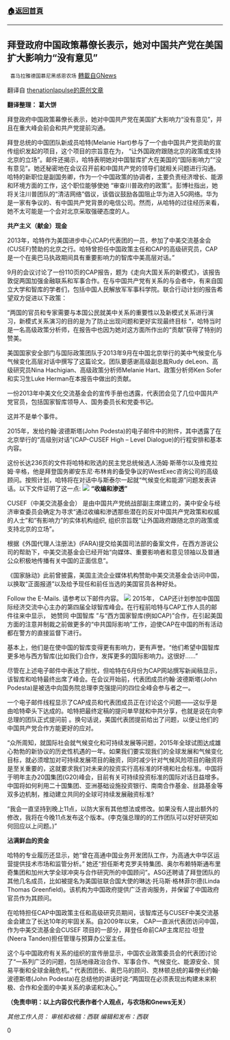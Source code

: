 ###  [:house:返回首頁](https://github.com/ourhimalayas/txt)
---

## 拜登政府中国政策幕僚长表示，她对中国共产党在美国扩大影响力“没有意见”
` 喜马拉雅德国慕尼黑感恩农场` [轉載自GNews](https://gnews.org/zh-hans/931057/)

翻译自 [thenationlapulse的原创文章](https://thenationalpulse.com/exclusive/biden-china-chief-melanie-hart-emails-ccp/)

**翻译整理： 葛大饼**

拜登政府中国政策幕僚长表示，她对中国共产党在美国扩大影响力“没有意见”，并且在重大峰会前会和共产党提前沟通。

拜登总统的中国团队新成员哈特(Melanie Hart)参与了一个由中国共产党资助的宣传组织发起的项目，这个项目的宗旨意在为， “让外国政府跟随北京的政策或支持北京的立场”。邮件还揭示，哈特表明她对中国智库扩大在美国的“国际影响力”“没有意见”。她还秘密地在会议召开前和中国共产党的领导们就相关问题进行沟通。哈特的新职位是副国务卿，作为一个中国政策的协调者，主要负责经济增长、能源和环境方面的工作，这个职位能够使她 “审查川普政府的政策”。彭博社指出，她将关注川普团队的“清洁网络”倡议，该倡议鼓励各国阻止华为进入5G网络。华为是一家有争议的、有中国共产党背景的电信公司。然而，从哈特的过往经历来看，她不太可能是一个会对北京采取强硬态度的人。

**共产主义（献金）现金**

2013年，哈特作为美国进步中心(CAP)代表团的一员，参加了中美交流基金会(CUSEF)赞助的北京之行。哈特曾担任中国政策主任和CAP的高级研究员，CAP是一个在奥巴马执政期间具有重要影响力的智库中美高层对话。”

9月的会议讨论了一份110页的CAP报告，题为《走向大国关系的新模式》，该报告敦促两国加强金融联系和军事合作。在与中国共产党有关系的与会者中，有来自国立大学和智库的学者们，包括中国人民解放军军事科学院。联合行动计划的报告希望双方促进以下政策：

“两国的官员和专家需要与本国公民就美中关系的重要性以及新模式关系进行演习，新模式关系演习的目的是为了防止出现问题和更好实现最终目标 ”，哈特当时是一名高级政策分析师，在报告中也因为她对这方面所作出的“贡献”获得了特别的赞美。

美国国家安全部门与国际政策团队于2013年9月在中国北京举行的美中气候变化与气候变化高层对话中撰写了这篇论文。团队要感谢高级副总裁Rudy deLeon、高级研究员Nina Hachigian、高级政策分析师Melanie Hart、政策分析师Ken Sofer和实习生Luke Herman在本报告中做出的贡献。

一份2013年中美文化交流基金会的宣传手册也透露，代表团会见了几位中国共产党官员，包括国家智库领导人、国务委员长和党委书记。

这并不是单个事件。

2015年，发给约翰·波德斯塔(John Podesta)的电子邮件中的附件，其中透露了在北京举行的“高级别对话”(CAP-CUSEF High – Level Dialogue)的行程安排和基本内容。

这份长达236页的文件将哈特和败选的民主党总统候选人汤姆·斯蒂尔以及维克拉姆·辛格，他是拜登国务卿安东尼·布林肯的备受争议的WestExec咨询公司的高级顾问。按照计划，哈特将在对话中与斯泰尔一起就“气候变化和能源”问题发表讲话。以下文件证明了这一点:
![]()![](https://gnews.org/wp-content/uploads/2021/02/Bild_2021-02-24_204220.png)
**“收编和渗透”**

CUSEF（中美交流基金会） 是由中国共产党统战部副主席建立的，美中安全与经济审查委员会确定为寻求“通过收编和渗透那些潜在的反对中国共产党政策和权威的人士”和“有影响力”的实体机构组织, 组织宗旨既“让外国政府跟随北京的政策或支持北京的立场”。

根据《外国代理人注册法》(FARA)提交给美国司法部的备案文件，在西方游说公司的帮助下，中美交流基金会已经开始“向媒体、重要影响者和意见领袖以及普通公众积极地传播有关中国的正面信息”。

《国家脉动》此前曾披露，美国主流企业媒体机构赞助中美交流基金会访问中国，以换取“正面报道”以及给予现任和前任当选的美国官员各种好处。

Follow the E-Mails. 请参考以下邮件内容。
![]()![](https://gnews.org/wp-content/uploads/2021/02/Bild_2021-02-24_204409.png)
2015年， CAP还计划参加中国国际经济交流中心主办的第四届全球智库峰会。在行程前哈特与CAP工作人员的邮件往来中显示， 她赞同 中国智库 ”与“西方国家智库(例如CAP)”合作，在引起美国方面的注意并制裁之前做更多的“中共国际影响”工作，迫使CAP在中国的所有活动都在警方的直接监督下进行。

基本上，他们是在使中国的智库变得更有影响力，更有声誉。“他们希望中国智库更多地与西方智库(比如我们)合作，发挥更多的国际影响力。这很好……”

尽管在上述电子邮件中表达了担忧，但哈特在6月份为CAP网站撰写新闻稿显示，该智库和哈特最终出席了峰会。在会议开始前，代表团成员约翰·波德斯塔(John Podesta)是被选中向国务院总理李克强提问的四位全峰会参与者之一。

一个电子邮件线程显示了CAP成员和代表团成员正在讨论这个问题——这似乎是由哈特牵头下达成的。哈特把最终定稿的提问单早就和中共分享，也就是说在向李总理的团队正式提问前 。换句话说，美国代表团提前给出了问题，以便让他们的中国共产党合作方能更好的应对。

“众所周知，就国际社会就气候变化和可持续发展等问题，2015年全球试图达成雄心勃勃的新协议的历史性机遇的一年。如果我们要实现我们的全球发展和气候变化目标，就必须增加对可持续发展项目的融资，同时减少针对气候风险项目的融资将是至关重要的，这就要求我们对未来的投资实行高标准的环境和社会标准。中国将于明年主办20国集团(G20)峰会，目前有关可持续投资标准的国际对话日益增多。中国将如何利用二十国集团、亚洲基础设施投资银行、南南合作基金、丝路基金等双多边机制，推动建立共同的全球可持续发展融资标准?

“我会一直坚持到晚上11点，以防大家有其他想法或修改。如果没有人提出额外的修改，我将在今晚11点发布这个版本。(李克强总理的的工作团队可以好好研究如何回应以上问题。)”

**沾满鲜血的资金**

哈特的专业履历还显示，她“曾在高通中国业务开发团队工作，为高通大中华区运营提供技术市场和监管分析。” 她还“担任斯考克罗夫特集团、奥尔布赖特斯通布里奇集团和加州大学全球冲突与合作研究所的中国顾问”。ASG还聘请了拜登团队的其他几名成员，比如被提名为美国驻联合国大使的琳达·托马斯·格林菲尔德(Linda Thomas Greenfield)。该机构为中国政府提供广泛咨询服务，并保留了中国政府官员作为其顾问。

在哈特担任CAP中国政策主任和高级研究员期间，该智库还与CUSEF中美交流基金会建立了长达10年的牢固关系。自2009年以来， CAP一直派代表团访问中国，作为中美交流基金会CUSEF 项目的一部分，拜登任命前CAP主席尼拉·坦登(Neera Tanden)担任管理与预算办公室主任。

这个与中国政府有关系的组织的宣传册显示，中国农业政策委员会的代表团讨论了“一系列广泛的问题，包括地缘政治合作、军事合作、气候变化、能源安全、贸易平衡和全球金融危机。” 代表团团长、奥巴马的顾问、克林顿总统的幕僚长约翰·波德斯塔(John Podesta)在总结他的讲话时说:“两国现在必须表现出构建未来积极、合作和全面的中美关系的承诺和决心。”

**（免责申明：以上内容仅代表作者个人观点，与农场和Gnews无关）**

*其他工作人员：
审核和收稿：西联
编辑和发布：西联*

0
